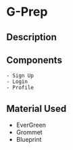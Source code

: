 # G-Prep
## Description 

## Components 
    - Sign Up
    - Login
    - Profile
    
## Material Used 
 - EverGreen 
 - Grommet
 - Blueprint
